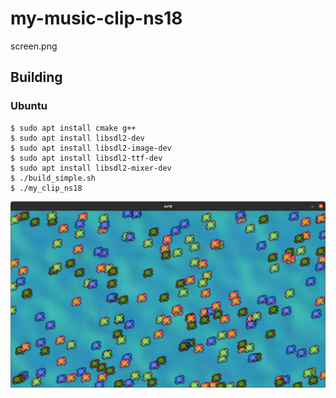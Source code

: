 # my-music-clip-ns18

screen.png

## Building

### Ubuntu

```
$ sudo apt install cmake g++
$ sudo apt install libsdl2-dev
$ sudo apt install libsdl2-image-dev
$ sudo apt install libsdl2-ttf-dev
$ sudo apt install libsdl2-mixer-dev
$ ./build_simple.sh
$ ./my_clip_ns18
```

![Alt text](/screenshot.jpg?raw=true "Main Screen")